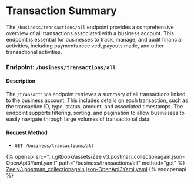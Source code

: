 # Transaction Summary

The `/business/transactions/all` endpoint provides a comprehensive overview of all transactions associated with a business account. This endpoint is essential for businesses to track, manage, and audit financial activities, including payments received, payouts made, and other transactional activities.

### Endpoint: `/business/transactions/all`

#### Description

The `/transactions` endpoint retrieves a summary of all transactions linked to the business account. This includes details on each transaction, such as the transaction ID, type, status, amount, and associated timestamps. The endpoint supports filtering, sorting, and pagination to allow businesses to easily navigate through large volumes of transactional data.

#### Request Method

* `GET /business/transactions/all`



{% openapi src="../.gitbook/assets/Zee v3.postman_collectionagain.json-OpenApi3Yaml.yaml" path="/business/transactions/all" method="get" %}
[Zee v3.postman_collectionagain.json-OpenApi3Yaml.yaml](<../.gitbook/assets/Zee v3.postman_collectionagain.json-OpenApi3Yaml.yaml>)
{% endopenapi %}
